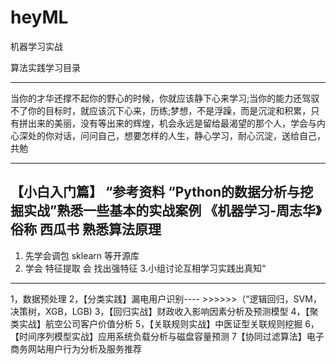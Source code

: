 # heyML
机器学习实战

算法实践学习目录			

************************************************** ************************************************** ***********************
当你的才华还撑不起你的野心的时候，你就应该静下心来学习;当你的能力还驾驭不了你的目标时，就应该沉下心来，历练;梦想，不是浮躁，而是沉淀和积累，只有拼出来的美丽，没有等出来的辉煌，机会永远是留给最渴望的那个人，学会与内心深处的你对话，问问自己，想要怎样的人生，静心学习，耐心沉淀，送给自己，共勉			
*****************************************************************************************************************************

【小白入门篇】
“参考资料
“Python的数据分析与挖掘实战”熟悉一些基本的实战案例
《机器学习-周志华》俗称 西瓜书 熟悉算法原理
---------------
1. 先学会调包 sklearn 等开源库
2. 学会 特征提取 会 找出强特征
3.小组讨论互相学习实践出真知“
- --------------
1，数据预处理
2，【分类实践】漏电用户识别---- >>>>>>（“逻辑回归，SVM，决策树，XGB，LGB)
3，【回归实战】财政收入影响因素分析及预测模型
4，【聚类实战】航空公司客户价值分析
5，【关联规则实战】中医证型关联规则挖掘
6，【时间序列模型实战】应用系统负载分析与磁盘容量预测
7【协同过滤算法】电子商务网站用户行为分析及服务推荐













